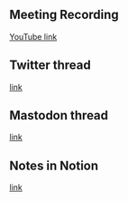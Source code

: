 ## Meeting Recording

[YouTube link](https://youtu.be/4_Tc_aP-uUk)

## Twitter thread

[link](https://twitter.com/Orthogonal_Lab/status/1710796262868423116)

## Mastodon thread

[link](https://neuromatch.social/@OREL/111196284629317906)

## Notes in Notion

[link](https://www.notion.so/jopro-org/SMN-2023-41-5c230ed37e6e4fc9af4c6157ff8dbcfd?pvs=4)
